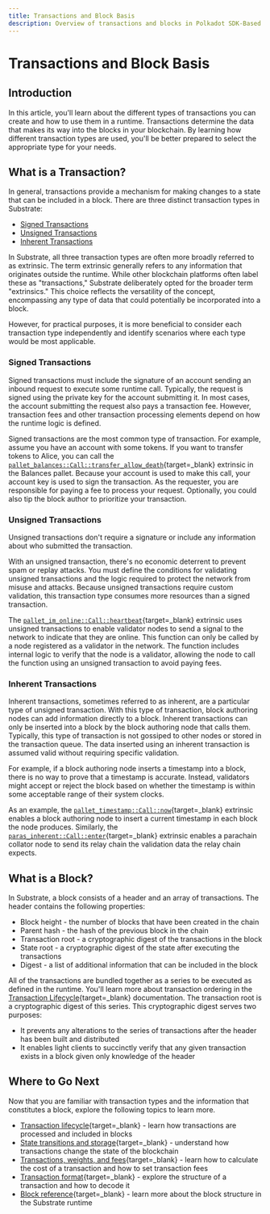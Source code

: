 ```yaml
---
title: Transactions and Block Basis
description: Overview of transactions and blocks in Polkadot SDK-Based Chains, including signed, unsigned, and inherent transactions.
---
```


# Transactions and Block Basis

## Introduction

In this article, you'll learn about the different types of transactions you can create and how to use them in a runtime. Transactions determine the data that makes its way into the blocks in your blockchain. By learning how different transaction types are used, you'll be better prepared to select the appropriate type for your needs.

## What is a Transaction?

In general, transactions provide a mechanism for making changes to a state that can be included in a block. There are three distinct transaction types in Substrate:

- [Signed Transactions](./transactions-and-block-basis.md#signed-transactions)
- [Unsigned Transactions](./transactions-and-block-basis.md#unsigned-transactions)
- [Inherent Transactions](./transactions-and-block-basis.md#inherent-transactions)
     
In Substrate, all three transaction types are often more broadly referred to as extrinsic. The term extrinsic generally refers to any information that originates outside the runtime. While other blockchain platforms often label these as "transactions," Substrate deliberately opted for the broader term "extrinsics." This choice reflects the versatility of the concept, encompassing any type of data that could potentially be incorporated into a block.

However, for practical purposes, it is more beneficial to consider each transaction type independently and identify scenarios where each type would be most applicable.

### Signed Transactions

Signed transactions must include the signature of an account sending an inbound request to execute some runtime call. Typically, the request is signed using the private key for the account submitting it. In most cases, the account submitting the request also pays a transaction fee. However, transaction fees and other transaction processing elements depend on how the runtime logic is defined.

Signed transactions are the most common type of transaction. For example, assume you have an account with some tokens. If you want to transfer tokens to Alice, you can call the [`pallet_balances::Call::transfer_allow_death`](https://github.com/paritytech/polkadot-sdk/blob/master/substrate/frame/balances/src/lib.rs#L592){target=\_blank} extrinsic in the Balances pallet. Because your account is used to make this call, your account key is used to sign the transaction. As the requester, you are responsible for paying a fee to process your request. Optionally, you could also tip the block author to prioritize your transaction.

### Unsigned Transactions

Unsigned transactions don't require a signature or include any information about who submitted the transaction.

With an unsigned transaction, there's no economic deterrent to prevent spam or replay attacks. You must define the conditions for validating unsigned transactions and the logic required to protect the network from misuse and attacks. Because unsigned transactions require custom validation, this transaction type consumes more resources than a signed transaction.

The [`pallet_im_online::Call::heartbeat`](https://github.com/paritytech/polkadot-sdk/blob/master/substrate/frame/im-online/src/lib.rs#L392){target=\_blank} extrinsic uses unsigned transactions to enable validator nodes to send a signal to the network to indicate that they are online. This function can only be called by a node registered as a validator in the network. The function includes internal logic to verify that the node is a validator, allowing the node to call the function using an unsigned transaction to avoid paying fees.

### Inherent Transactions

Inherent transactions, sometimes referred to as inherent, are a particular type of unsigned transaction. With this type of transaction, block authoring nodes can add information directly to a block. Inherent transactions can only be inserted into a block by the block authoring node that calls them. Typically, this type of transaction is not gossiped to other nodes or stored in the transaction queue. The data inserted using an inherent transaction is assumed valid without requiring specific validation.

For example, if a block authoring node inserts a timestamp into a block, there is no way to prove that a timestamp is accurate. Instead, validators might accept or reject the block based on whether the timestamp is within some acceptable range of their system clocks.

As an example, the [`pallet_timestamp::Call::now`](https://github.com/paritytech/polkadot-sdk/blob/master/substrate/frame/timestamp/src/lib.rs){target=\_blank} extrinsic enables a block authoring node to insert a current timestamp in each block the node produces. Similarly, the [`paras_inherent::Call::enter`](https://github.com/paritytech/polkadot-sdk/blob/master/polkadot/runtime/parachains/src/paras_inherent/mod.rs#L247){target=\_blank} extrinsic enables a parachain collator node to send its relay chain the validation data the relay chain expects.

## What is a Block?

In Substrate, a block consists of a header and an array of transactions. The header contains the following properties:

- Block height - the number of blocks that have been created in the chain
- Parent hash - the hash of the previous block in the chain
- Transaction root - a cryptographic digest of the transactions in the block
- State root - a cryptographic digest of the state after executing the transactions
- Digest - a list of additional information that can be included in the block

All of the transactions are bundled together as a series to be executed as defined in the runtime. You'll learn more about transaction ordering in the [Transaction Lifecycle](TODO:update-path){target=\_blank} documentation. The transaction root is a cryptographic digest of this series. This cryptographic digest serves two purposes:

- It prevents any alterations to the series of transactions after the header has been built and distributed
- It enables light clients to succinctly verify that any given transaction exists in a block given only knowledge of the header

## Where to Go Next

Now that you are familiar with transaction types and the information that constitutes a block, explore the following topics to learn more.

- [Transaction lifecycle](TODO:update-path){target=\_blank} - learn how transactions are processed and included in blocks
- [State transitions and storage](TODO:update-path){target=\_blank} - understand how transactions change the state of the blockchain
- [Transactions, weights, and fees](TODO:update-path){target=\_blank} - learn how to calculate the cost of a transaction and how to set transaction fees
- [Transaction format](TODO:update-path){target=\_blank} - explore the structure of a transaction and how to decode it
- [Block reference](https://paritytech.github.io/polkadot-sdk/master/sp_runtime/traits/trait.Block.html){target=\_blank} - learn more about the block structure in the Substrate runtime
